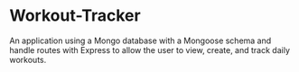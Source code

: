 # Workout-Tracker
An application using a Mongo database with a Mongoose schema and handle routes with Express to allow the user to view, create, and track daily workouts.
